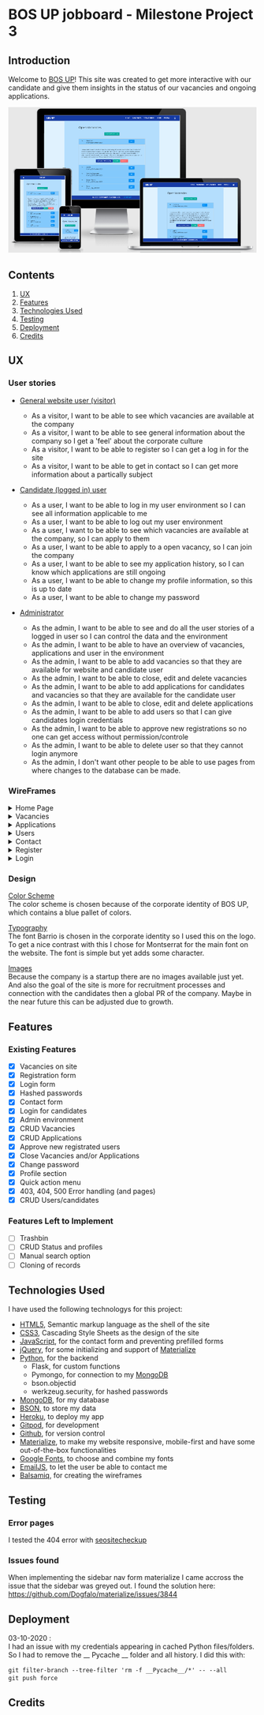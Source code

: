 # BOS UP jobboard - Milestone Project 3

## Introduction
Welcome to [BOS UP](https://jobboard-milestone3.herokuapp.com/)! This site was created to get more interactive with our candidate and give them insights in the status of our vacancies and ongoing applications.

![alt text](static/img/responsive.jpg)

## Contents
1. [UX](#UX)
2. [Features](#Features)
3. [Technologies Used](#Technologies-Used)
4. [Testing](#Testing)
5. [Deployment](#Deployment)
6. [Credits](#Credits)

## UX

### User stories
- <ins>General website user (visitor)</ins>
    - As a visitor, I want to be able to see which vacancies are available at the company
    - As a visitor, I want to be able to see general information about the company so I get a 'feel' about the corporate culture
    - As a visitor, I want to be able to register so I can get a log in for the site
    - As a visitor, I want to be able to get in contact so I can get more information about a partically subject

- <ins>Candidate (logged in) user</ins>
    - As a user, I want to be able to log in my user environment so I can see all information applicable to me
    - As a user, I want to be able to log out my user environment
    - As a user, I want to be able to see which vacancies are available at the company, so I can apply to them
    - As a user, I want to be able to apply to a open vacancy, so I can join the company
    - As a user, I want to be able to see my application history, so I can know which applications are still ongoing
    - As a user, I want to be able to change my profile information, so this is up to date
    - As a user, I want to be able to change my password

- <ins>Administrator</ins>
    - As the admin, I want to be able to see and do all the user stories of a logged in user so I can control the data and the environment
    - As the admin, I want to be able to have an overview of vacancies, applications and user in the environment
    - As the admin, I want to be able to add vacancies so that they are available for website and candidate user
    - As the admin, I want to be able to close, edit and delete vacancies
    - As the admin, I want to be able to add applications for candidates and vacancies so that they are available for the candidate user
    - As the admin, I want to be able to close, edit and delete applications
    - As the admin, I want to be able to add users so that I can give candidates login credentials
    - As the admin, I want to be able to approve new registrations so no one can get access without permission/controle
    - As the admin, I want to be able to delete user so that they cannot login anymore
    - As the admin, I don't want other people to be able to use pages from where changes to the database can be made.

### WireFrames
<details>
<summary>Home Page</summary>
<br>

<p>Visitor</p>

![Home Page Visitor](https://github.com/VolkovBos/milestone3_jobboard/blob/master/wireframes/index_visitor.html.png?raw=true)

<p>User</p>

![Home Page User](https://github.com/VolkovBos/milestone3_jobboard/blob/master/wireframes/index_user.html.png?raw=true)

<p>Admin</p>

![Home Page Admin](https://github.com/VolkovBos/milestone3_jobboard/blob/master/wireframes/index_admin.html.png?raw=true)

</details>

<details>
<summary>Vacancies</summary>
<br>

<p>Visitor</p>

![Vacancies Page Visitor](https://github.com/VolkovBos/milestone3_jobboard/blob/master/wireframes/vacancies_visitor.html.png?raw=true)

<p>User</p>

![Vacancies Page User](https://github.com/VolkovBos/milestone3_jobboard/blob/master/wireframes/vacancies_user.html.png?raw=true)

<p>Admin</p>

![Vacancies Page Admin](https://github.com/VolkovBos/milestone3_jobboard/blob/master/wireframes/vacancies_admin.html.png?raw=true)

<p>Admin add vacancy</p>

![Add Vacancy Page Admin](https://github.com/VolkovBos/milestone3_jobboard/blob/master/wireframes/add_vacancy_admin.html.png?raw=true)

<p>Admin edit vacancy</p>

![Edit Vacancy Page Admin](https://github.com/VolkovBos/milestone3_jobboard/blob/master/wireframes/edit_vacancy_admin.html.png?raw=true)
</details>

<details>
<summary>Applications</summary>
<br>
<p>User</p>

![Applications Page User](https://github.com/VolkovBos/milestone3_jobboard/blob/master/wireframes/applications_user.html.png?raw=true)

<p>User Add Application</p>

![Applications Page User](https://github.com/VolkovBos/milestone3_jobboard/blob/master/wireframes/add_application_user.html.png?raw=true)

<p>Admin</p>

![Applications Page Admin](https://github.com/VolkovBos/milestone3_jobboard/blob/master/wireframes/applications_admin.html.png?raw=true)

<p>Admin Add Application</p>

![Applications Page Admin](https://github.com/VolkovBos/milestone3_jobboard/blob/master/wireframes/add_application_admin.html.png?raw=true)

<p>Admin Edit Application</p>

![Applications Page Admin](https://github.com/VolkovBos/milestone3_jobboard/blob/master/wireframes/edit_application_admin.html.png?raw=true)

</details>
<details>
<summary>Users</summary>
<br>
<p>User Profile</p>

![Profile Page User](https://github.com/VolkovBos/milestone3_jobboard/blob/master/wireframes/profile_user.html.png?raw=true)

<p>User Edit User</p>

![Edit User Page Admin](https://github.com/VolkovBos/milestone3_jobboard/blob/master/wireframes/edit_user_user.html.png?raw=true)

<p>Admin</p>

![Users Page Admin](https://github.com/VolkovBos/milestone3_jobboard/blob/master/wireframes/users_admin.html.png?raw=true)

<p>Admin Add User</p>

![Users Page Admin](https://github.com/VolkovBos/milestone3_jobboard/blob/master/wireframes/add_user_admin.html.png?raw=true)

<p>Admin Edit User</p>

![Users Page Admin](https://github.com/VolkovBos/milestone3_jobboard/blob/master/wireframes/edit_user_admin.html.png?raw=true)

</details>

<details>
<summary>Contact</summary>
<br>
<p>All</p>

![Contact Page User](https://github.com/VolkovBos/milestone3_jobboard/blob/master/wireframes/contact_visitor.html.png?raw=true)

</details>

<details>
<summary>Register</summary>
<br>
<p>Visitor</p>

![Register Page Visitor](https://github.com/VolkovBos/milestone3_jobboard/blob/master/wireframes/register_visitor.html.png?raw=true)

</details>

<details>
<summary>Login</summary>
<br>
<p>Visitor</p>

![Login Page Visitor](https://github.com/VolkovBos/milestone3_jobboard/blob/master/wireframes/login_visitor.html.png?raw=true)

</details>

### Design
<ins>Color Scheme</ins><br/>
The color scheme is chosen because of the corporate identity of BOS UP, which contains a blue pallet of colors.

<ins>Typography</ins><br/>
The font Barrio is chosen in the corporate identity so I used this on the logo. To get a nice contrast with this I chose for Montserrat for the main font on the website. The font is simple but yet adds some character.

<ins>Images</ins><br/>
Because the company is a startup there are no images available just yet. And also the goal of the site is more for recruitment processes and connection with the candidates then a global PR of the company. Maybe in the near future this can be adjusted due to growth.


## Features

### Existing Features
- [x] Vacancies on site
- [x] Registration form
- [x] Login form
- [x] Hashed passwords
- [x] Contact form
- [x] Login for candidates
- [x] Admin environment
- [x] CRUD Vacancies
- [x] CRUD Applications
- [x] Approve new registrated users
- [x] Close Vacancies and/or Applications
- [x] Change password
- [x] Profile section
- [x] Quick action menu
- [x] 403, 404, 500 Error handling (and pages)
- [x] CRUD Users/candidates

### Features Left to Implement
- [ ] Trashbin
- [ ] CRUD Status and profiles
- [ ] Manual search option
- [ ] Cloning of records

## Technologies Used
I have used the following technologys for this project:
* [HTML5](https://en.wikipedia.org/wiki/HTML5), Semantic markup language as the shell of the site
* [CSS3](https://en.wikipedia.org/wiki/CSS), Cascading Style Sheets as the design of the site
* [JavaScript](https://en.wikipedia.org/wiki/JavaScript), for the contact form and preventing prefilled forms
* [jQuery](https://jquery.com/), for some initializing and support of [Materialize](https://materializecss.com/)
* [Python](https://www.python.org), for the backend
    - Flask, for custom functions
    - Pymongo, for connection to my [MongoDB](https://www.mongodb.com)
    - bson.objectid
    - werkzeug.security, for hashed passwords
* [MongoDB](https://www.mongodb.com), for my database
* [BSON](https://en.wikipedia.org/wiki/BSON), to store my data
* [Heroku](https://heroku.com), to deploy my app
* [Gitpod](https://gitpod.io), for development
* [Github](https://github.com), for version control
* [Materialize](https://materializecss.com/), to make my website responsive, mobile-first and have some out-of-the-box functionalities
* [Google Fonts](https://fonts.google.com/), to choose and combine my fonts
* [EmailJS](https://www.emailjs.com/), to let the user be able to contact me
* [Balsamiq](https://balsamiq.com/wireframes/desktop/), for creating the wireframes

## Testing

### Error pages
I tested the 404 error with [seositecheckup](https://seositecheckup.com/seo-audit/custom-404-error-page-test/jobboard-milestone3.herokuapp.com)

### Issues found
When implementing the sidebar nav form materialize I came accross the issue that the sidebar was greyed out. I found the solution here:<br>
https://github.com/Dogfalo/materialize/issues/3844



## Deployment
03-10-2020 :<br>
I had an issue with my credentials appearing in cached Python files/folders. So I had to remove the <span>__ Pycache __</span> folder and all history. I did this with:
```
git filter-branch --tree-filter 'rm -f __Pycache__/*' -- --all
git push force
```

## Credits